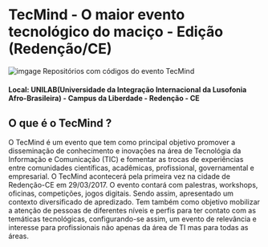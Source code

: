 # TecMind - O maior evento tecnológico do maciço - Edição (Redenção/CE)
![imgage](http://tecmind.info/images/logo.png)
Repositórios com códigos do evento TecMind 
#### Local: UNILAB(Universidade da Integração Internacional da Lusofonia Afro-Brasileira) - Campus da Liberdade - Redenção - CE
## O que é o TecMind ?

O TecMind é um evento que tem como principal objetivo promover a disseminação de conhecimento e inovações na área de Tecnológia da Informação e Comunicação (TIC) e fomentar as trocas de experiências entre comunidades científicas, acadêmicas, profissional, governamental e empresarial. O TecMind acontecerá pela primeira vez na cidade de Redenção-CE em 29/03/2017.
O evento contará com palestras, workshops, oficinas, competições, jogos digitais. Sendo assim, apresentado um contexto diversificado de apredizado. Tem também como objetivo mobilizar a atenção de pessoas de diferentes níveis e perfis para ter contato com as temáticas tecnológicas, configurando-se assim, um evento de relevância e interesse para profissionais não apenas da área de TI mas para todas as áreas.
